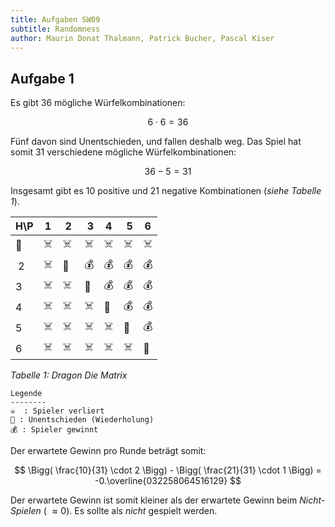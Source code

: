 ```yaml
---
title: Aufgaben SW09
subtitle: Randomness
author: Maurin Donat Thalmann, Patrick Bucher, Pascal Kiser
---
```


## Aufgabe 1

Es gibt 36 mögliche Würfelkombinationen:

$$ 6 \cdot 6 = 36$$

Fünf davon sind Unentschieden, und fallen deshalb weg. Das Spiel hat somit 31 verschiedene mögliche Würfelkombinationen:

$$ 36 - 5 = 31 $$

Insgesamt gibt es $10$ positive und $21$ negative Kombinationen (_siehe Tabelle 1_).

| H\P | 1   |  2  |  3  | 4   |  5  | 6   |
| --- | --- | --- | --- | --- | --- | --- |
| 🐲  | ☠️  | ☠️  | ☠️  | ☠️  | ☠️  | ☠️  |
|  2  | ☠️  | 🔂  | 💰  | 💰  | 💰  | 💰  |
| 3   | ☠️  | ☠️  | 🔂  | 💰  | 💰  | 💰  |
| 4   | ☠️  | ☠️  | ☠️  | 🔂  | 💰  | 💰  |
| 5   | ☠️  | ☠️  | ☠️  | ☠️  | 🔂  | 💰  |
| 6   | ☠️  | ☠️  | ☠️  | ☠️  | ☠️  | 🔂  |

_Tabelle 1: Dragon Die Matrix_

    Legende
    --------
    ☠️  : Spieler verliert
    🔂 : Unentschieden (Wiederholung)
    💰 : Spieler gewinnt

Der erwartete Gewinn pro Runde beträgt somit:

$$ \Bigg( \frac{10}{31} \cdot  2 \Bigg) - \Bigg( \frac{21}{31} \cdot  1 \Bigg)  = -0.\overline{032258064516129} $$

Der erwartete Gewinn ist somit kleiner als der erwartete Gewinn beim _Nicht-Spielen_ ( $\approx 0$). Es sollte als _nicht_ gespielt werden.
